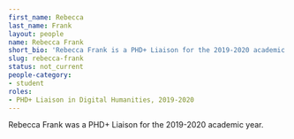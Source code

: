 ```yaml
---
first_name: Rebecca
last_name: Frank
layout: people
name: Rebecca Frank
short_bio: 'Rebecca Frank is a PHD+ Liaison for the 2019-2020 academic year.'
slug: rebecca-frank
status: not_current
people-category:
- student
roles:
- PHD+ Liaison in Digital Humanities, 2019-2020
---
```

Rebecca Frank was a PHD+ Liaison for the 2019-2020 academic year.
